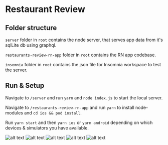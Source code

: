 # Restaurant Review

## Folder structure

`server` folder in `root` contains the node server, that serves app data from it's sqlLite db using graphql.

`restaurants-review-rn-app` folder in `root` contains the RN app codebase.

`insomnia` folder in `root` contains the json file for Insomnia workspace to test the server.

## Run & Setup

Navigate to `/server` and run `yarn` and `node index.js` to start the local server.

Navigate to `/restaurants-review-rn-app` and run `yarn` to install node-modules and `cd ios && pod install`.

Run `yarn start` and then `yarn ios` or `yarn android` depending on which devices & simulators you have available.

![alt text](./screenshots/2.png)
![alt text](./screenshots/3.png)
![alt text](./screenshots/4.png)
![alt text](./screenshots/1.png)
![alt text](./screenshots/5.png)
